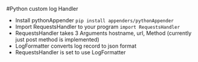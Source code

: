 #Python custom log Handler
- Install pythonAppender
`pip install appenders/pythonAppender`
- Import RequestsHandler to your program
`import RequestsHandler`
- RequestsHandler takes 3 Arguments hostname, url, Method (currently just post method is implemented)
- LogFormatter converts log record to json format
- RequestsHandler is set to use LogFormatter
